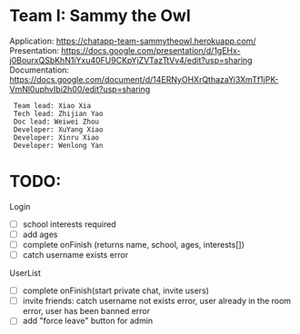 # Team I: Sammy the Owl  
Application: https://chatapp-team-sammytheowl.herokuapp.com/  
Presentation: https://docs.google.com/presentation/d/1gEHx-j0BourxQSbKhN1iYxu40FU9CKpYjZVTazTtVv4/edit?usp=sharing  
Documentation: https://docs.google.com/document/d/14ERNyOHXrQthazaYi3XmTf1jPK-VmNl0uphvIbi2h00/edit?usp=sharing
```
 Team lead: Xiao Xia
 Tech lead: Zhijian Yao
 Doc lead: Weiwei Zhou
 Developer: XuYang Xiao
 Developer: Xinru Xiao
 Developer: Wenlong Yan
```
# TODO: 
Login  
- [ ] school interests required  
- [ ] add ages
- [ ] complete onFinish (returns name, school, ages, interests[])
- [ ] catch username exists error  
  
UserList  
- [ ] complete onFinish(start private chat, invite users)  
- [ ] invite friends: catch username not exists error, user already in the room error, user has been banned error  
- [ ] add "force leave" button for admin  